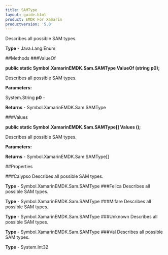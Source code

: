 ```yaml
---
title: SAMType
layout: guide.html
product: EMDK For Xamarin 
productversion: '5.0' 
---
```

Describes all possible SAM types.

**Type** - Java.Lang.Enum

##Methods
###ValueOf

**public static Symbol.XamarinEMDK.Sam.SAMType ValueOf (string p0);**

Describes all possible SAM types.

**Parameters:**

System.String **p0**  - 

**Returns** - Symbol.XamarinEMDK.Sam.SAMType

###Values

**public static Symbol.XamarinEMDK.Sam.SAMType[] Values ();**

Describes all possible SAM types.

**Parameters:**

**Returns** - Symbol.XamarinEMDK.Sam.SAMType[]

##Properties

###Calypso
Describes all possible SAM types.

**Type** - Symbol.XamarinEMDK.Sam.SAMType
###Felica
Describes all possible SAM types.

**Type** - Symbol.XamarinEMDK.Sam.SAMType
###Mifare
Describes all possible SAM types.

**Type** - Symbol.XamarinEMDK.Sam.SAMType
###Unknown
Describes all possible SAM types.

**Type** - Symbol.XamarinEMDK.Sam.SAMType
###Val
Describes all possible SAM types.

**Type** - System.Int32
